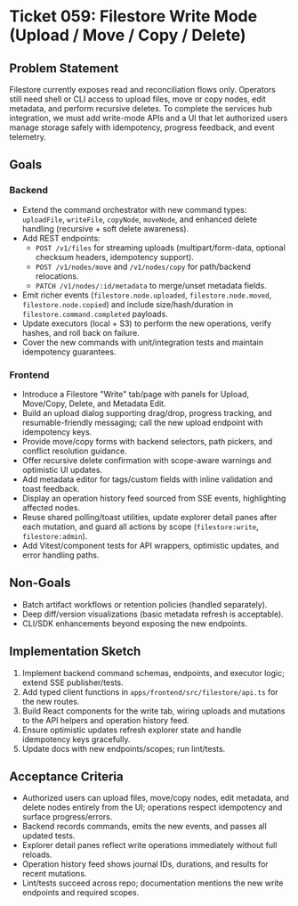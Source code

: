 # Ticket 059: Filestore Write Mode (Upload / Move / Copy / Delete)

## Problem Statement
Filestore currently exposes read and reconciliation flows only. Operators still need shell or CLI access to upload files, move or copy nodes, edit metadata, and perform recursive deletes. To complete the services hub integration, we must add write-mode APIs and a UI that let authorized users manage storage safely with idempotency, progress feedback, and event telemetry.

## Goals
### Backend
- Extend the command orchestrator with new command types: `uploadFile`, `writeFile`, `copyNode`, `moveNode`, and enhanced delete handling (recursive + soft delete awareness).
- Add REST endpoints:
  - `POST /v1/files` for streaming uploads (multipart/form-data, optional checksum headers, idempotency support).
  - `POST /v1/nodes/move` and `/v1/nodes/copy` for path/backend relocations.
  - `PATCH /v1/nodes/:id/metadata` to merge/unset metadata fields.
- Emit richer events (`filestore.node.uploaded`, `filestore.node.moved`, `filestore.node.copied`) and include size/hash/duration in `filestore.command.completed` payloads.
- Update executors (local + S3) to perform the new operations, verify hashes, and roll back on failure.
- Cover the new commands with unit/integration tests and maintain idempotency guarantees.

### Frontend
- Introduce a Filestore "Write" tab/page with panels for Upload, Move/Copy, Delete, and Metadata Edit.
- Build an upload dialog supporting drag/drop, progress tracking, and resumable-friendly messaging; call the new upload endpoint with idempotency keys.
- Provide move/copy forms with backend selectors, path pickers, and conflict resolution guidance.
- Offer recursive delete confirmation with scope-aware warnings and optimistic UI updates.
- Add metadata editor for tags/custom fields with inline validation and toast feedback.
- Display an operation history feed sourced from SSE events, highlighting affected nodes.
- Reuse shared polling/toast utilities, update explorer detail panes after each mutation, and guard all actions by scope (`filestore:write`, `filestore:admin`).
- Add Vitest/component tests for API wrappers, optimistic updates, and error handling paths.

## Non-Goals
- Batch artifact workflows or retention policies (handled separately).
- Deep diff/version visualizations (basic metadata refresh is acceptable).
- CLI/SDK enhancements beyond exposing the new endpoints.

## Implementation Sketch
1. Implement backend command schemas, endpoints, and executor logic; extend SSE publisher/tests.
2. Add typed client functions in `apps/frontend/src/filestore/api.ts` for the new routes.
3. Build React components for the write tab, wiring uploads and mutations to the API helpers and operation history feed.
4. Ensure optimistic updates refresh explorer state and handle idempotency keys gracefully.
5. Update docs with new endpoints/scopes; run lint/tests.

## Acceptance Criteria
- Authorized users can upload files, move/copy nodes, edit metadata, and delete nodes entirely from the UI; operations respect idempotency and surface progress/errors.
- Backend records commands, emits the new events, and passes all updated tests.
- Explorer detail panes reflect write operations immediately without full reloads.
- Operation history feed shows journal IDs, durations, and results for recent mutations.
- Lint/tests succeed across repo; documentation mentions the new write endpoints and required scopes.
